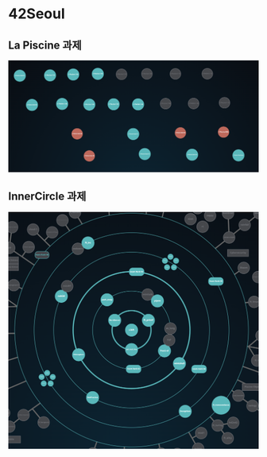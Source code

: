 # 42Seoul 
## La Piscine 과제
<img width="900" alt="holygraph" src="/C_holygraph.png">

## InnerCircle 과제
<img width="607" alt="holygraph" src="/holygraph.png">
